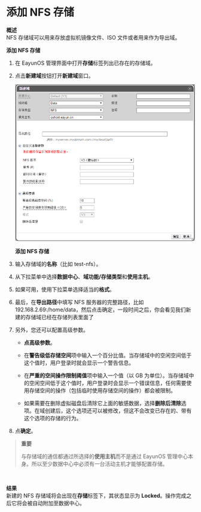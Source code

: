 # 添加 NFS 存储

**概述**<br/>
NFS 存储域可以用来存放虚拟机镜像文件、ISO 文件或者用来作为导出域。

**添加 NFS 存储**

1. 在 EayunOS 管理界面中打开**存储**标签列出已存在的存储域。

2. 点击**新建域**按钮打开**新建域**窗口。

   ![添加 NFS 存储](../../images/storage-add-nfs.png)

   **添加 NFS 存储**

3. 输入存储域的**名称**（比如 test-nfs）。

4. 从下拉菜单中选择**数据中心**、**域功能/存储类型**和**使用主机**。

5. 如果可用，使用下拉菜单选择适当的**格式**。

6. 最后，在**导出路径**中填写 NFS 服务器的完整路径，比如
192.168.2.69:/home/data，然后点击确定，一段时间之后，你会看见我们新建的存储域已经在存储列表里面了

7. 另外，您还可以配置高级参数。

    * **点高级参数**。

    * 在**警告级低存储空间**项中输入一个百分比值。当存储域中的空闲空间低于这个值时，用户登录时就会显示一个警告信息。

    * 在**严重的空间操作限制阈值**项中输入一个值（以 GB 为单位）。当存储域中的空闲空间低于这个值时，用户登录时会显示一个错误信息，任何需要使用存储空间的操作（包括临时使用存储空间的操作）都会被限制。

    * 如果需要在删除虚拟磁盘后清除它上面的敏感数据，选择**删除后清除**选项。在域创建后，这个选项还可以被修改，但这不会改变已存在的、带有这个选项的存储的行为。

8. 点**确定**。

> **重要**
>
> 与存储域的通信都通过所选择的**使用主机**而不是通过 EayunOS
> 管理中心本身。所以至少数据中心中必须有一台活动主机才能够配置存储。

<br/>

**结果**<br/>
新建的 NFS 存储域将会出现在**存储**标签下，其状态显示为 **Locked**。操作完成之后它将会被自动附加至数据中心。


